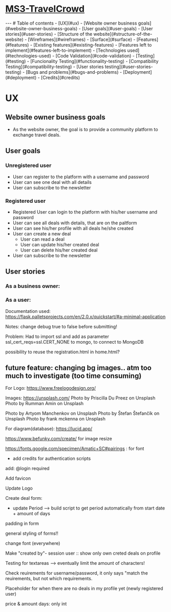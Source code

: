 # [MS3-TravelCrowd]()

<Description>

<Showcase>
--- 
# Table of contents
- [UX](#ux)
    - [Website owner business goals](#website-owner-business-goals)
    - [User goals](#user-goals)
    - [User stories](#user-stories)
    - [Structure of the website](#structure-of-the-website)
    - [Wireframes](#wireframes)
    - [Surface](#surface)
- [Features](#features)
    - [Existing features](#existing-features)
    - [Features left to implement](#features-left-to-implement)
- [Technologies used](#technologies-used)
- [Code Validation](#code-validation)
- [Testing](#testing)
    - [Funcionality Testing](#functionality-testing)
    - [Compatibility Testing](#compatibility-testing)
    - [User stories testing](#user-stories-testing)
    - [Bugs and problems](#bugs-and-problems)
- [Deployment](#deployment)
- [Credits](#credits)



#  UX 

## Website owner business goals
- As the website owner, the goal is to provide a community platform to exchange travel deals.

## User goals
### Unregistered user
- User can register to the platform with a username and password
- User can see one deal with all details
- User can subscribe to the newsletter

### Registered user
- Registered User can login to the platform with his/her username and password
- User can see all deals with details, that are on the paltform
- User can see his/her profile with all deals he/she created
- User can create a new deal
    - User can read a deal
    - User can update his/her created deal
    - User can delete his/her created deal
- User can subscribe to the newsletter


## User stories
### As a business owner:

### As a user:



Documentation used:
https://flask.palletsprojects.com/en/2.0.x/quickstart/#a-minimal-application

Notes: change debug true to false before submitting!

Problem:
Had to import ssl and add as parameter ssl_cert_reqs=ssl.CERT_NONE to mongo, to connect to MongoDB

possibility to reuse the registration.html in home.html?


future feature: changing bg images.. atm too much to investigate (too time consuming)
--- 

For Logo: https://www.freelogodesign.org/

Images: https://unsplash.com/
Photo by Priscilla Du Preez on Unsplash 
Photo by Rumman Amin on Unsplash 

Photo by Artyom Manchenkov on Unsplash 
Photo by Štefan Štefančík on Unsplash 
Photo by frank mckenna on Unsplash 

For diagram(database): https://lucid.app/

https://www.befunky.com/create/ for image resize

https://fonts.google.com/specimen/Amatic+SC#pairings : for font

- add credits for authentication scripts

add: @login required


Add favicon

Update Logo

Create deal form:
- update Period --> build script to get period automatically from start date + amount of days

padding in form

general styling of forms!!

change font (everywhere)

Make "created by"- session user :: show only own creted deals on profile

Testing for textareas --> eventually limit the amount of characters!

Check reuirements for username/password, it only says "match the reuirements, but not which requirements.



Placeholder for when there are no deals in my profile yet (newly registered user)


price & amount days: only int